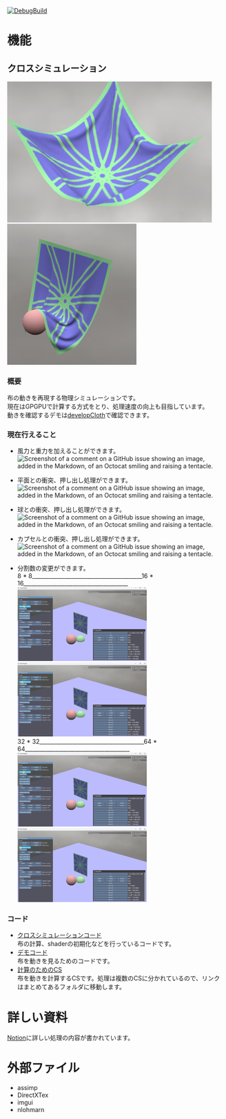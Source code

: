[![DebugBuild](https://github.com/NomuraYuu23/ClothGame/actions/workflows/DebugBuild.yml/badge.svg?branch=master)](https://github.com/NomuraYuu23/ClothGame/actions/workflows/DebugBuild.yml)

# 機能

## クロスシミュレーション
<img src="picture/cloth1.png" width="475"><img src="picture/cloth2.png" width="300">

### 概要
布の動きを再現する物理シミュレーションです。  
現在はGPGPUで計算する方式をとり、処理速度の向上も目指しています。  
動きを確認するデモは[developCloth](https://github.com/NomuraYuu23/JobHunting/tree/developCloth)で確認できます。

### 現在行えること
* 風力と重力を加えることができます。  
![Screenshot of a comment on a GitHub issue showing an image, added in the Markdown, of an Octocat smiling and raising a tentacle.](picture/wind_gravity.gif)

* 平面との衝突、押し出し処理ができます。  
![Screenshot of a comment on a GitHub issue showing an image, added in the Markdown, of an Octocat smiling and raising a tentacle.](picture/collision_plane.gif)

* 球との衝突、押し出し処理ができます。  
![Screenshot of a comment on a GitHub issue showing an image, added in the Markdown, of an Octocat smiling and raising a tentacle.](picture/collision_sphere.gif)

* カプセルとの衝突、押し出し処理ができます。  
![Screenshot of a comment on a GitHub issue showing an image, added in the Markdown, of an Octocat smiling and raising a tentacle.](picture/collision_capsule.gif)

* 分割数の変更ができます。  
8 * 8________________________________________16 * 16______________________________________  
<img src="picture/div_8x8.gif" width="300"><img src="picture/div_16x16.gif" width="300">  
32 * 32______________________________________64 * 64______________________________________  
<img src="picture/div_32x32.gif" width="300"><img src="picture/div_64x64.gif" width="300">

### コード
* [クロスシミュレーションコード](Project/Engine/Physics/ClothGPU/ClothGPU.cpp)  
布の計算、shaderの初期化などを行っているコードです。
* [デモコード](Project/Application/ClothDemo/ClothDemo.cpp)  
布を動きを見るためのコードです。
* [計算のためのCS](Project/Resources/shaders/ClothGPU)  
布を動きを計算するCSです。処理は複数のCSに分かれているので、リンクはまとめてあるフォルダに移動します。

# 詳しい資料

[Notion](https://www.notion.so/Cloth-Simulation-119f9b3a9f56803abef5de984bb4eb9e)に詳しい処理の内容が書かれています。

# 外部ファイル
* assimp
* DirectXTex
* imgui
* nlohmarn
